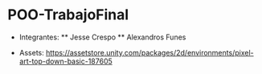 # POO-TrabajoFinal

* Integrantes:
** Jesse Crespo
** Alexandros Funes

* Assets:
https://assetstore.unity.com/packages/2d/environments/pixel-art-top-down-basic-187605
